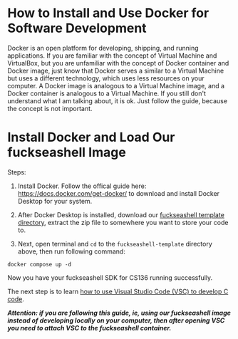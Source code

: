# How to Install and Use Docker for Software Development

Docker is an open platform for developing, shipping, and running applications.
If you are familiar with the concept of Virtual Machine and VirtualBox, but you
are unfamiliar with the concept of Docker container and Docker image, just know
that Docker serves a similar to a Virtual Machine but uses a different
technology, which uses less resources on your computer. A Docker image is
analogous to a Virtual Machine image, and a Docker container is analogous to a
Virtual Machine. If you still don't understand what I am talking about, it is
ok. Just follow the guide, because the concept is not important.

# Install Docker and Load Our fuckseashell Image

Steps:

1. Install Docker. Follow the offical guide here:
   https://docs.docker.com/get-docker/ to download and install Docker Desktop
   for your system.

2. After Docker Desktop is installed, download our [fuckseashell template
   directory](https://github.com/ylilarry/fuckseashell-template/archive/main.zip),
   extract the zip file to somewhere you want to store your code to.

3. Next, open terminal and `cd` to the `fuckseashell-template` directory above, then run following command:
```
docker compose up -d
```

Now you have your fuckseashell SDK for CS136 running successfully.

The next step is to learn [how to use Visual Studio Code (VSC) to develop C code](how-to-vsc.md).

***Attention: if you are following this guide, ie, using our fuckseashell image
instead of developing locally on your computer, then after opening VSC you need
to attach VSC to the fuckseashell container.***

